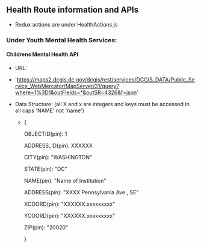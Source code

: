 ## Health Route information and APIs

* Redux actions are under HealthActions.js


### Under Youth Mental Health Services:

#### Childrens Mental Health API


* URL:
- 'https://maps2.dcgis.dc.gov/dcgis/rest/services/DCGIS_DATA/Public_Service_WebMercator/MapServer/31/query?where=1%3D1&outFields=*&outSR=4326&f=json'


* Data Structure:
    (all X and x are integers and keys must be accessed in all caps 'NAME' not 'name')
    - { 

        OBJECTID(pin): 1

        ADDRESS_ID(pin): XXXXXX

        CITY(pin): "WASHINGTON"

        STATE(pin): "DC"

        NAME(pin): "Name of Institution"

        ADDRESS(pin): "XXXX Pennsylvania Ave., SE"

        XCOORD(pin): "XXXXXX.xxxxxxxxx"

        YCOORD(pin): "XXXXXX.xxxxxxxxx"

        ZIP(pin): "20020"
        
        }